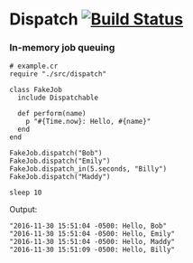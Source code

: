 # Dispatch [![Build Status](https://travis-ci.org/bmulvihill/dispatch.svg?branch=master)](https://travis-ci.org/bmulvihill/dispatch)


### In-memory job queuing
```crystal
# example.cr
require "./src/dispatch"

class FakeJob
  include Dispatchable

  def perform(name)
    p "#{Time.now}: Hello, #{name}"
  end
end

FakeJob.dispatch("Bob")
FakeJob.dispatch("Emily")
FakeJob.dispatch_in(5.seconds, "Billy")
FakeJob.dispatch("Maddy")

sleep 10
```

Output:
```
"2016-11-30 15:51:04 -0500: Hello, Bob"
"2016-11-30 15:51:04 -0500: Hello, Emily"
"2016-11-30 15:51:04 -0500: Hello, Maddy"
"2016-11-30 15:51:09 -0500: Hello, Billy"
```
